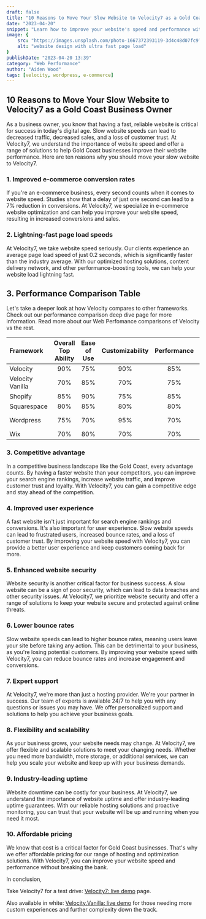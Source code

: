 ```yaml
---
draft: false
title: "10 Reasons to Move Your Slow Website to Velocity7 as a Gold Coast Business Owner"
date: "2023-04-20"
snippet: "Learn how to improve your website's speed and performance with Velocity. In this post, we'll discuss the impact of website speed on your business and how Velocity can help you create a faster, more responsive website that meets your needs and exceeds your expectations. Start creating a better user experience for your customers and improve your search engine rankings with Velocity."
image: {
    src: "https://images.unsplash.com/photo-1667372393119-3d4c48d07fc9?&fit=crop&w=430&h=240",
    alt: "website design with ultra fast page load"
}
publishDate: "2023-04-20 13:39"
category: "Web Performance"
author: "Aiden Wood"
tags: [velocity, wordpress, e-commerce]
---
```


## 10 Reasons to Move Your Slow Website to Velocity7 as a Gold Coast Business Owner

As a business owner, you know that having a fast, reliable website is critical for success in today's digital age. Slow website speeds can lead to decreased traffic, decreased sales, and a loss of customer trust. At Velocity7, we understand the importance of website speed and offer a range of solutions to help Gold Coast businesses improve their website performance. Here are ten reasons why you should move your slow website to Velocity7.



### 1. Improved e-commerce conversion rates

If you're an e-commerce business, every second counts when it comes to website speed. Studies show that a delay of just one second can lead to a 7% reduction in conversions. At Velocity7, we specialize in e-commerce website optimization and can help you improve your website speed, resulting in increased conversions and sales.

### 2. Lightning-fast page load speeds

At Velocity7, we take website speed seriously. Our clients experience an average page load speed of just 0.2 seconds, which is significantly faster than the industry average. With our optimized hosting solutions, content delivery network, and other performance-boosting tools, we can help your website load lightning fast.


## 3. Performance Comparison Table

Let's take a deeper look at how Velocity compares to other frameworks. Check out our performance comparison deep dive page for more information. Read more about our <a name="Comparison">Web Perfomance comparisons of Velocity vs the rest</a>.

| Framework | Overall Top Ability | Ease of Use | Customizability | Performance | Third-Party Integrations | Community Support | Page Load Speed | Pricing Model |
| :-------------- | :-----------------: | :--------: | :-------------: | :---------: | :---------------------: | :---------------: | :------------: | :-----------: |
| Velocity        |         90%         |     75%    |       90%       |     85%     |           95%           |        85%        |     2.5s       |   Subscription  |
| Velocity Vanilla|         70%         |     85%    |       70%       |     75%     |           90%           |        75%        |     3.0s       |   Open-source  |
| Shopify         |         85%         |     90%    |       75%       |     85%     |           95%           |        90%        |     2.0s       |   Subscription  |
| Squarespace     |         80%         |     85%    |       80%       |     80%     |           85%           |        80%        |     2.8s       |   Subscription  |
| Wordpress       |         75%         |     70%    |       95%       |     70%     |           80%           |        95%        |     3.5s       |   Open-source  |
| Wix             |         70%         |     80%    |       70%       |     70%     |           80%           |        70%        |     3.2s       |   Subscription  |


### 3. Competitive advantage

In a competitive business landscape like the Gold Coast, every advantage counts. By having a faster website than your competitors, you can improve your search engine rankings, increase website traffic, and improve customer trust and loyalty. With Velocity7, you can gain a competitive edge and stay ahead of the competition.

### 4. Improved user experience

A fast website isn't just important for search engine rankings and conversions. It's also important for user experience. Slow website speeds can lead to frustrated users, increased bounce rates, and a loss of customer trust. By improving your website speed with Velocity7, you can provide a better user experience and keep customers coming back for more.

### 5. Enhanced website security

Website security is another critical factor for business success. A slow website can be a sign of poor security, which can lead to data breaches and other security issues. At Velocity7, we prioritize website security and offer a range of solutions to keep your website secure and protected against online threats.

### 6. Lower bounce rates

Slow website speeds can lead to higher bounce rates, meaning users leave your site before taking any action. This can be detrimental to your business, as you're losing potential customers. By improving your website speed with Velocity7, you can reduce bounce rates and increase engagement and conversions.

### 7. Expert support

At Velocity7, we're more than just a hosting provider. We're your partner in success. Our team of experts is available 24/7 to help you with any questions or issues you may have. We offer personalized support and solutions to help you achieve your business goals.

### 8. Flexibility and scalability

As your business grows, your website needs may change. At Velocity7, we offer flexible and scalable solutions to meet your changing needs. Whether you need more bandwidth, more storage, or additional services, we can help you scale your website and keep up with your business demands.

### 9. Industry-leading uptime

Website downtime can be costly for your business. At Velocity7, we understand the importance of website uptime and offer industry-leading uptime guarantees. With our reliable hosting solutions and proactive monitoring, you can trust that your website will be up and running when you need it most.

### 10. Affordable pricing

We know that cost is a critical factor for Gold Coast businesses. That's why we offer affordable pricing for our range of hosting and optimization solutions. With Velocity7, you can improve your website speed and performance without breaking the bank.

In conclusion,


Take Velocity7 for a test drive: [Velocity7: live demo](https://aidxn.com/) page. 

Also available in white: [Velocity.Vanilla: live demo](https://www.vanilla.aidxn.com/) 
for those needing more custom experiences and further complexity down the track.


